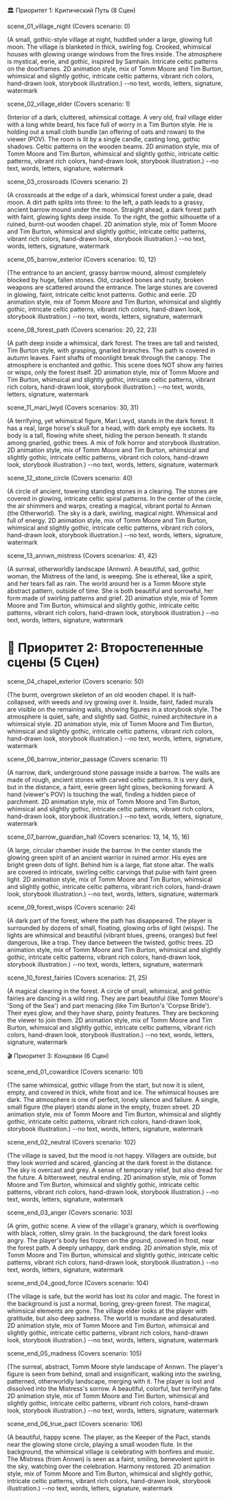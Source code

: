 🏛️ Приоритет 1: Критический Путь (8 Сцен)

scene_01_village_night (Covers scenario: 0)

(A small, gothic-style village at night, huddled under a large, glowing full moon. The village is blanketed in thick, swirling fog. Crooked, whimsical houses with glowing orange windows from the fires inside. The atmosphere is mystical, eerie, and gothic, inspired by Samhain. Intricate celtic patterns on the doorframes. 2D animation style, mix of Tomm Moore and Tim Burton, whimsical and slightly gothic, intricate celtic patterns, vibrant rich colors, hand-drawn look, storybook illustration.) --no text, words, letters, signature, watermark

scene_02_village_elder (Covers scenario: 1)

(Interior of a dark, cluttered, whimsical cottage. A very old, frail village elder with a long white beard, his face full of worry in a Tim Burton style. He is holding out a small cloth bundle (an offering of oats and rowan) to the viewer (POV). The room is lit by a single candle, casting long, gothic shadows. Celtic patterns on the wooden beams. 2D animation style, mix of Tomm Moore and Tim Burton, whimsical and slightly gothic, intricate celtic patterns, vibrant rich colors, hand-drawn look, storybook illustration.) --no text, words, letters, signature, watermark

scene_03_crossroads (Covers scenario: 2)

(A crossroads at the edge of a dark, whimsical forest under a pale, dead moon. A dirt path splits into three: to the left, a path leads to a grassy, ancient barrow mound under the moon. Straight ahead, a dark forest path with faint, glowing lights deep inside. To the right, the gothic silhouette of a ruined, burnt-out wooden chapel. 2D animation style, mix of Tomm Moore and Tim Burton, whimsical and slightly gothic, intricate celtic patterns, vibrant rich colors, hand-drawn look, storybook illustration.) --no text, words, letters, signature, watermark

scene_05_barrow_exterior (Covers scenarios: 10, 12)

(The entrance to an ancient, grassy barrow mound, almost completely blocked by huge, fallen stones. Old, cracked bones and rusty, broken weapons are scattered around the entrance. The large stones are covered in glowing, faint, intricate celtic knot patterns. Gothic and eerie. 2D animation style, mix of Tomm Moore and Tim Burton, whimsical and slightly gothic, intricate celtic patterns, vibrant rich colors, hand-drawn look, storybook illustration.) --no text, words, letters, signature, watermark

scene_08_forest_path (Covers scenarios: 20, 22, 23)

(A path deep inside a whimsical, dark forest. The trees are tall and twisted, Tim Burton style, with grasping, gnarled branches. The path is covered in autumn leaves. Faint shafts of moonlight break through the canopy. The atmosphere is enchanted and gothic. This scene does NOT show any fairies or wisps, only the forest itself. 2D animation style, mix of Tomm Moore and Tim Burton, whimsical and slightly gothic, intricate celtic patterns, vibrant rich colors, hand-drawn look, storybook illustration.) --no text, words, letters, signature, watermark

scene_11_mari_lwyd (Covers scenarios: 30, 31)

(A terrifying, yet whimsical figure, Mari Lwyd, stands in the dark forest. It has a real, large horse's skull for a head, with dark empty eye sockets. Its body is a tall, flowing white sheet, hiding the person beneath. It stands among gnarled, gothic trees. A mix of folk horror and storybook illustration. 2D animation style, mix of Tomm Moore and Tim Burton, whimsical and slightly gothic, intricate celtic patterns, vibrant rich colors, hand-drawn look, storybook illustration.) --no text, words, letters, signature, watermark

scene_12_stone_circle (Covers scenario: 40)

(A circle of ancient, towering standing stones in a clearing. The stones are covered in glowing, intricate celtic spiral patterns. In the center of the circle, the air shimmers and warps, creating a magical, vibrant portal to Annwn (the Otherworld). The sky is a dark, swirling, magical night. Whimsical and full of energy. 2D animation style, mix of Tomm Moore and Tim Burton, whimsical and slightly gothic, intricate celtic patterns, vibrant rich colors, hand-drawn look, storybook illustration.) --no text, words, letters, signature, watermark

scene_13_annwn_mistress (Covers scenarios: 41, 42)

(A surreal, otherworldly landscape (Annwn). A beautiful, sad, gothic woman, the Mistress of the land, is weeping. She is ethereal, like a spirit, and her tears fall as rain. The world around her is a Tomm Moore style abstract pattern, outside of time. She is both beautiful and sorrowful, her form made of swirling patterns and grief. 2D animation style, mix of Tomm Moore and Tim Burton, whimsical and slightly gothic, intricate celtic patterns, vibrant rich colors, hand-drawn look, storybook illustration.) --no text, words, letters, signature, watermark

# 🌲 Приоритет 2: Второстепенные сцены (5 Сцен)

scene_04_chapel_exterior (Covers scenario: 50)

(The burnt, overgrown skeleton of an old wooden chapel. It is half-collapsed, with weeds and ivy growing over it. Inside, faint, faded murals are visible on the remaining walls, showing figures in a storybook style. The atmosphere is quiet, safe, and slightly sad. Gothic, ruined architecture in a whimsical style. 2D animation style, mix of Tomm Moore and Tim Burton, whimsical and slightly gothic, intricate celtic patterns, vibrant rich colors, hand-drawn look, storybook illustration.) --no text, words, letters, signature, watermark

scene_06_barrow_interior_passage (Covers scenario: 11)

(A narrow, dark, underground stone passage inside a barrow. The walls are made of rough, ancient stones with carved celtic patterns. It is very dark, but in the distance, a faint, eerie green light glows, beckoning forward. A hand (viewer's POV) is touching the wall, finding a hidden piece of parchment. 2D animation style, mix of Tomm Moore and Tim Burton, whimsical and slightly gothic, intricate celtic patterns, vibrant rich colors, hand-drawn look, storybook illustration.) --no text, words, letters, signature, watermark

scene_07_barrow_guardian_hall (Covers scenarios: 13, 14, 15, 16)

(A large, circular chamber inside the barrow. In the center stands the glowing green spirit of an ancient warrior in ruined armor. His eyes are bright green dots of light. Behind him is a large, flat stone altar. The walls are covered in intricate, swirling celtic carvings that pulse with faint green light. 2D animation style, mix of Tomm Moore and Tim Burton, whimsical and slightly gothic, intricate celtic patterns, vibrant rich colors, hand-drawn look, storybook illustration.) --no text, words, letters, signature, watermark

scene_09_forest_wisps (Covers scenario: 24)

(A dark part of the forest, where the path has disappeared. The player is surrounded by dozens of small, floating, glowing orbs of light (wisps). The lights are whimsical and beautiful (vibrant blues, greens, oranges) but feel dangerous, like a trap. They dance between the twisted, gothic trees. 2D animation style, mix of Tomm Moore and Tim Burton, whimsical and slightly gothic, intricate celtic patterns, vibrant rich colors, hand-drawn look, storybook illustration.) --no text, words, letters, signature, watermark

scene_10_forest_fairies (Covers scenarios: 21, 25)

(A magical clearing in the forest. A circle of small, whimsical, and gothic fairies are dancing in a wild ring. They are part beautiful (like Tomm Moore's 'Song of the Sea') and part menacing (like Tim Burton's 'Corpse Bride'). Their eyes glow, and they have sharp, pointy features. They are beckoning the viewer to join them. 2D animation style, mix of Tomm Moore and Tim Burton, whimsical and slightly gothic, intricate celtic patterns, vibrant rich colors, hand-drawn look, storybook illustration.) --no text, words, letters, signature, watermark

🎬 Приоритет 3: Концовки (6 Сцен)

scene_end_01_cowardice (Covers scenario: 101)

(The same whimsical, gothic village from the start, but now it is silent, empty, and covered in thick, white frost and ice. The whimsical houses are dark. The atmosphere is one of perfect, lonely silence and failure. A single, small figure (the player) stands alone in the empty, frozen street. 2D animation style, mix of Tomm Moore and Tim Burton, whimsical and slightly gothic, intricate celtic patterns, vibrant rich colors, hand-drawn look, storybook illustration.) --no text, words, letters, signature, watermark

scene_end_02_neutral (Covers scenario: 102)

(The village is saved, but the mood is not happy. Villagers are outside, but they look worried and scared, glancing at the dark forest in the distance. The sky is overcast and grey. A sense of temporary relief, but also dread for the future. A bittersweet, neutral ending. 2D animation style, mix of Tomm Moore and Tim Burton, whimsical and slightly gothic, intricate celtic patterns, vibrant rich colors, hand-drawn look, storybook illustration.) --no text, words, letters, signature, watermark

scene_end_03_anger (Covers scenario: 103)

(A grim, gothic scene. A view of the village's granary, which is overflowing with black, rotten, slimy grain. In the background, the dark forest looks angry. The player's body lies frozen on the ground, covered in frost, near the forest path. A deeply unhappy, dark ending. 2D animation style, mix of Tomm Moore and Tim Burton, whimsical and slightly gothic, intricate celtic patterns, vibrant rich colors, hand-drawn look, storybook illustration.) --no text, words, letters, signature, watermark

scene_end_04_good_force (Covers scenario: 104)

(The village is safe, but the world has lost its color and magic. The forest in the background is just a normal, boring, grey-green forest. The magical, whimsical elements are gone. The village elder looks at the player with gratitude, but also deep sadness. The world is mundane and desaturated. 2D animation style, mix of Tomm Moore and Tim Burton, whimsical and slightly gothic, intricate celtic patterns, vibrant rich colors, hand-drawn look, storybook illustration.) --no text, words, letters, signature, watermark

scene_end_05_madness (Covers scenario: 105)

(The surreal, abstract, Tomm Moore style landscape of Annwn. The player's figure is seen from behind, small and insignificant, walking into the swirling, patterned, otherworldly landscape, merging with it. The player is lost and dissolved into the Mistress's sorrow. A beautiful, colorful, but terrifying fate. 2D animation style, mix of Tomm Moore and Tim Burton, whimsical and slightly gothic, intricate celtic patterns, vibrant rich colors, hand-drawn look, storybook illustration.) --no text, words, letters, signature, watermark

scene_end_06_true_pact (Covers scenario: 106)

(A beautiful, happy scene. The player, as the Keeper of the Pact, stands near the glowing stone circle, playing a small wooden flute. In the background, the whimsical village is celebrating with bonfires and music. The Mistress (from Annwn) is seen as a faint, smiling, benevolent spirit in the sky, watching over the celebration. Harmony restored. 2D animation style, mix of Tomm Moore and Tim Burton, whimsical and slightly gothic, intricate celtic patterns, vibrant rich colors, hand-drawn look, storybook illustration.) --no text, words, letters, signature, watermark
